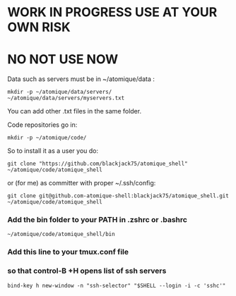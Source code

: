 # WORK IN PROGRESS USE AT YOUR OWN RISK
# NO NOT USE NOW



Data such as servers must be in ~/atomique/data : 

    mkdir -p ~/atomique/data/servers/
    ~/atomique/data/servers/myservers.txt

You can add other .txt files in the same folder.


Code repositories go in:

    mkdir -p ~/atomique/code/

So to install it as a user you do: 

    git clone "https://github.com/blackjack75/atomique_shell" ~/atomique/code/atomique_shell 

or (for me) as committer with proper ~/.ssh/config:

    git clone git@github.com-atomique-shell:blackjack75/atomique_shell.git ~/atomique/code/atomique_shell 

### Add the bin folder to your PATH in .zshrc or .bashrc
    ~/atomique/code/atomique_shell/bin

### Add this line to your tmux.conf file
### so that control-B +H opens list of ssh servers
    bind-key h new-window -n "ssh-selector" "$SHELL --login -i -c 'sshc'"

